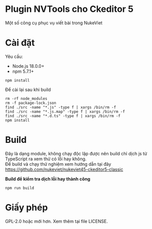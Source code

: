 # Plugin NVTools cho Ckeditor 5

Một số công cụ phục vụ viết bài trong NukeViet

# Cài đặt

Yêu cầu:

- Node.js 18.0.0+
- npm 5.7.1+

```
npm install
```

Để cài lại sau khi build

```
rm -rf node_modules
rm -f package-lock.json
find ./src -name "*.js" -type f | xargs /bin/rm -f
find ./src -name "*.js.map" -type f | xargs /bin/rm -f
find ./src -name "*.d.ts" -type f | xargs /bin/rm -f
npm install
```

# Build

Đây là dạng module, không chạy độc lập được nên build chỉ dịch js từ TypeScript ra xem thử có lỗi hay không.  
Để build và chạy thử nghiệm xem hướng dẫn tại đây https://github.com/nukeviet/nukeviet45-ckeditor5-classic

**Build để kiểm tra dịch lỗi hay thành công**

```
npm run build
```

# Giấy phép

GPL-2.0 hoặc mới hơn. Xem thêm tại file LICENSE.
